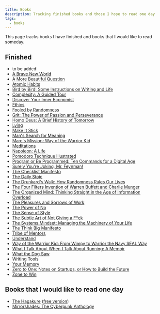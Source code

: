 ```yaml
---
title: Books
description: Tracking finished books and those I hope to read one day
tags:
  - books
---
```


This page tracks books I have finished and books that I would like to read someday.

## Finished

- to be added
- [A Brave New World](https://en.wikipedia.org/wiki/Brave_New_World)
- [A More Beautiful Question](https://en.wikipedia.org/wiki/A_More_Beautiful_Question)
- [Atomic Habits](https://en.wikipedia.org/wiki/Atomic_Habits)
- [Bird by Bird: Some Instructions on Writing and Life](https://en.wikipedia.org/wiki/Bird_by_Bird)
- [Complexity: A Guided Tour](https://en.wikipedia.org/wiki/Complexity:_A_Guided_Tour)
- [Discover Your Inner Economist](https://en.wikipedia.org/wiki/Discover_Your_Inner_Economist)
- [Ethics](https://en.wikipedia.org/wiki/Ethics_(Spinoza))
- [Fooled by Randomness](https://en.wikipedia.org/wiki/Fooled_by_Randomness)
- [Grit: The Power of Passion and Perseverance](https://en.wikipedia.org/wiki/Grit:_The_Power_of_Passion_and_Perseverance)
- [Homo Deus: A Brief History of Tomorrow](https://en.wikipedia.org/wiki/Homo_Deus:_A_Brief_History_of_Tomorrow)
- [Lying](https://en.wikipedia.org/wiki/Lying_(book))
- [Make It Stick](https://en.wikipedia.org/wiki/Make_It_Stick)
- [Man's Search for Meaning](https://en.wikipedia.org/wiki/Man%27s_Search_for_Meaning)
- [Marc's Mission: Way of the Warrior Kid](https://en.wikipedia.org/wiki/Way_of_the_Warrior_Kid)
- [Meditations](https://en.wikipedia.org/wiki/Meditations)
- [Napoleon: A Life](https://en.wikipedia.org/wiki/Napoleon:_A_Life)
- [Pomodoro Technique Illustrated](https://en.wikipedia.org/wiki/Pomodoro_Technique)
- [Program or Be Programmed: Ten Commands for a Digital Age](https://en.wikipedia.org/wiki/Program_or_Be_Programmed)
- [Surely You're Joking, Mr. Feynman!](https://en.wikipedia.org/wiki/Surely_You%27re_Joking,_Mr._Feynman!)
- [The Checklist Manifesto](https://en.wikipedia.org/wiki/The_Checklist_Manifesto)
- [The Daily Stoic](https://en.wikipedia.org/wiki/The_Daily_Stoic)
- [The Drunkard's Walk: How Randomness Rules Our Lives](https://en.wikipedia.org/wiki/The_Drunkard%27s_Walk)
- [The Four Filters Invention of Warren Buffett and Charlie Munger](https://en.wikipedia.org/wiki/The_Four_Filters_Invention_of_Warren_Buffett_and_Charlie_Munger)
- [The Organized Mind: Thinking Straight in the Age of Information Overload](https://en.wikipedia.org/wiki/The_Organized_Mind)
- [The Pleasures and Sorrows of Work](https://en.wikipedia.org/wiki/The_Pleasures_and_Sorrows_of_Work)
- [The Power of No](https://en.wikipedia.org/wiki/The_Power_of_No)
- [The Sense of Style](https://en.wikipedia.org/wiki/The_Sense_of_Style)
- [The Subtle Art of Not Giving a F*ck](https://en.wikipedia.org/wiki/The_Subtle_Art_of_Not_Giving_a_F*ck)
- [The Systems Mindset: Managing the Machinery of Your Life](https://en.wikipedia.org/wiki/The_Systems_Mindset)
- [The Think Big Manifesto](https://en.wikipedia.org/wiki/The_Think_Big_Manifesto)
- [Tribe of Mentors](https://en.wikipedia.org/wiki/Tribe_of_Mentors)
- [Understand](https://en.wikipedia.org/wiki/Understand_(story))
- [Way of the Warrior Kid: From Wimpy to Warrior the Navy SEAL Way](https://en.wikipedia.org/wiki/Way_of_the_Warrior_Kid)
- [What I Talk About When I Talk About Running: A Memoir](https://en.wikipedia.org/wiki/What_I_Talk_About_When_I_Talk_About_Running)
- [What the Dog Saw](https://en.wikipedia.org/wiki/What_the_Dog_Saw)
- [Writing Tools](https://en.wikipedia.org/wiki/Writing_Tools)
- [Your Memory](https://en.wikipedia.org/wiki/Your_Memory)
- [Zero to One: Notes on Startups, or How to Build the Future](https://en.wikipedia.org/wiki/Zero_to_One)
- [Zone to Win](https://en.wikipedia.org/wiki/Zone_to_Win)

## Books that I would like to read one day

- [The Hagakure](https://en.wikipedia.org/wiki/Hagakure) ([free version](https://archive.org/details/hagakurebookofsa0000yama))
- [Mirrorshades: The Cyberpunk Anthology](https://en.wikipedia.org/wiki/Mirrorshades)

